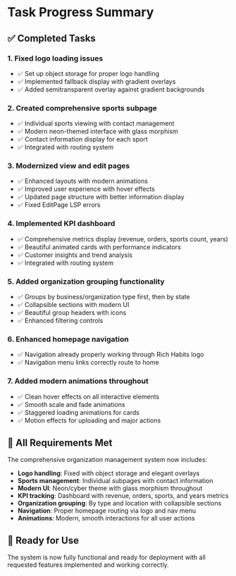 # Task Progress Summary

## ✅ Completed Tasks

### 1. Fixed logo loading issues
- ✅ Set up object storage for proper logo handling
- ✅ Implemented fallback display with gradient overlays
- ✅ Added semitransparent overlay against gradient backgrounds

### 2. Created comprehensive sports subpage
- ✅ Individual sports viewing with contact management
- ✅ Modern neon-themed interface with glass morphism
- ✅ Contact information display for each sport
- ✅ Integrated with routing system

### 3. Modernized view and edit pages
- ✅ Enhanced layouts with modern animations
- ✅ Improved user experience with hover effects
- ✅ Updated page structure with better information display
- ✅ Fixed EditPage LSP errors

### 4. Implemented KPI dashboard
- ✅ Comprehensive metrics display (revenue, orders, sports count, years)
- ✅ Beautiful animated cards with performance indicators
- ✅ Customer insights and trend analysis
- ✅ Integrated with routing system

### 5. Added organization grouping functionality
- ✅ Groups by business/organization type first, then by state
- ✅ Collapsible sections with modern UI
- ✅ Beautiful group headers with icons
- ✅ Enhanced filtering controls

### 6. Enhanced homepage navigation
- ✅ Navigation already properly working through Rich Habits logo
- ✅ Navigation menu links correctly route to home

### 7. Added modern animations throughout
- ✅ Clean hover effects on all interactive elements
- ✅ Smooth scale and fade animations
- ✅ Staggered loading animations for cards
- ✅ Motion effects for uploading and major actions

## 🎯 All Requirements Met

The comprehensive organization management system now includes:

- **Logo handling**: Fixed with object storage and elegant overlays
- **Sports management**: Individual subpages with contact information
- **Modern UI**: Neon/cyber theme with glass morphism throughout
- **KPI tracking**: Dashboard with revenue, orders, sports, and years metrics
- **Organization grouping**: By type and location with collapsible sections
- **Navigation**: Proper homepage routing via logo and nav menu
- **Animations**: Modern, smooth interactions for all user actions

## 🚀 Ready for Use

The system is now fully functional and ready for deployment with all requested features implemented and working correctly.